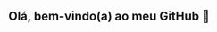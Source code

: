 ## Olá, bem-vindo(a) ao meu GitHub 👋

<!--
**CamilaDebagedeSouza/CamilaDebagedeSouza** is a ✨ _special_ ✨ repository because its `README.md` (this file) appears on your GitHub profile.

